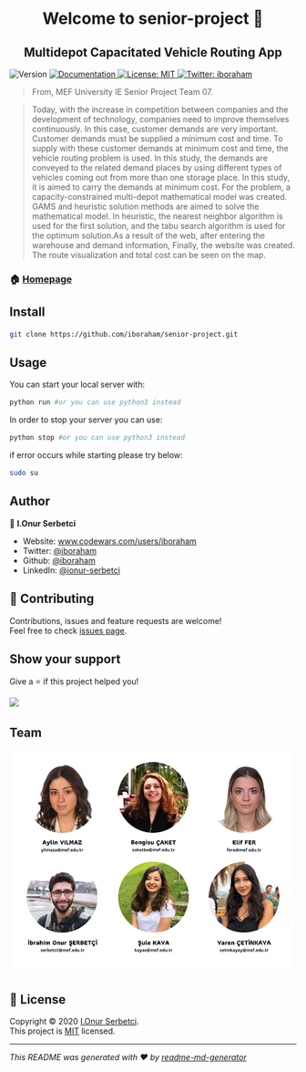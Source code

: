 <h1 align="center">Welcome to senior-project 👋</h1>
<h2 align='center'>Multidepot Capacitated Vehicle Routing App</h2>
<p>
  <img alt="Version" src="https://img.shields.io/badge/version-v1.1-blue.svg?cacheSeconds=2592000" />
  <a href="https://github.com/iboraham/senior-project/blob/master/README.md" target="_blank">
    <img alt="Documentation" src="https://img.shields.io/badge/documentation-yes-brightgreen.svg" />
  </a>
  <a href="https://github.com/iboraham/senior-project/blob/master/LICENSE" target="_blank">
    <img alt="License: MIT" src="https://img.shields.io/badge/License-MIT-yellow.svg" />
  </a>
  <a href="https://twitter.com/iboraham" target="_blank">
    <img alt="Twitter: iboraham" src="https://img.shields.io/twitter/follow/iboraham.svg?style=social" />
  </a>
</p>

> From, MEF University IE Senior Project Team 07.

> Today, with the increase in competition between companies and the development of technology, companies need to improve themselves continuously. In this case, customer demands are very important. Customer demands must be supplied a minimum cost and time. To supply with these customer demands at minimum cost and time, the vehicle routing problem is used. In this study, the demands are conveyed to the related demand places by using different types of vehicles coming out from more than one storage place. In this study, it is aimed to carry the demands at minimum cost. For the problem, a capacity-constrained multi-depot mathematical model was created. GAMS and heuristic solution methods are aimed to solve the mathematical model. In heuristic, the nearest neighbor algorithm is used for the first solution, and the tabu search algorithm is used for the optimum solution.As a result of the web, after entering the warehouse and demand information, Finally, the website was created. The route visualization and total cost can be seen on the map.

### 🏠 [Homepage](github.com/iboraham/senior-project)

## Install

```sh
git clone https://github.com/iboraham/senior-project.git
```

## Usage

You can start your local server with:
```sh
python run #or you can use python3 instead
```

In order to stop your server you can use:
```sh
python stop #or you can use python3 instead
```

if error occurs while starting please try below:
```sh
sudo su
```

## Author

👤 **I.Onur Serbetci**

* Website: www.codewars.com/users/iboraham
* Twitter: [@iboraham](https://twitter.com/iboraham)
* Github: [@iboraham](https://github.com/iboraham)
* LinkedIn: [@ionur-serbetci](https://linkedin.com/in/ionur-serbetci)

## 🤝 Contributing

Contributions, issues and feature requests are welcome!<br />Feel free to check [issues page](https://github.com/iboraham/senior-project/issues).

## Show your support

Give a ⭐️ if this project helped you!

<a href="https://www.patreon.com/iboraham">
  <img src="https://c5.patreon.com/external/logo/become_a_patron_button@2x.png" width="160">
</a>

## Team
<p align="center">
  <img src="https://github.com/iboraham/senior-project/blob/master/team0712.png?raw=true" />
</p>

## 📝 License

Copyright © 2020 [I.Onur Serbetci](https://github.com/iboraham).<br />
This project is [MIT](https://github.com/iboraham/senior-project/blob/master/LICENSE) licensed.

***
_This README was generated with ❤️ by [readme-md-generator](https://github.com/kefranabg/readme-md-generator)_
